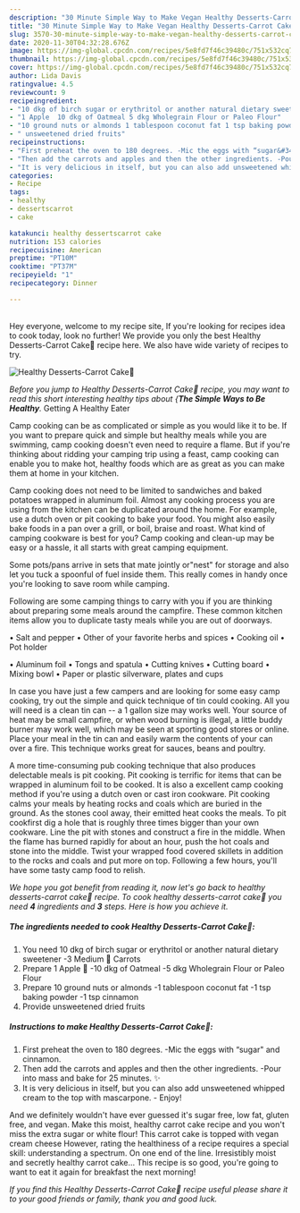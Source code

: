 ```yaml
---
description: "30 Minute Simple Way to Make Vegan Healthy Desserts-Carrot Cake🥕"
title: "30 Minute Simple Way to Make Vegan Healthy Desserts-Carrot Cake🥕"
slug: 3570-30-minute-simple-way-to-make-vegan-healthy-desserts-carrot-cake
date: 2020-11-30T04:32:28.676Z
image: https://img-global.cpcdn.com/recipes/5e8fd7f46c39480c/751x532cq70/healthy-desserts-carrot-cake🥕-recipe-main-photo.jpg
thumbnail: https://img-global.cpcdn.com/recipes/5e8fd7f46c39480c/751x532cq70/healthy-desserts-carrot-cake🥕-recipe-main-photo.jpg
cover: https://img-global.cpcdn.com/recipes/5e8fd7f46c39480c/751x532cq70/healthy-desserts-carrot-cake🥕-recipe-main-photo.jpg
author: Lida Davis
ratingvalue: 4.5
reviewcount: 9
recipeingredient:
- "10 dkg of birch sugar or erythritol or another natural dietary sweetener 3 Medium  Carrots"
- "1 Apple  10 dkg of Oatmeal 5 dkg Wholegrain Flour or Paleo Flour"
- "10 ground nuts or almonds 1 tablespoon coconut fat 1 tsp baking powder 1 tsp cinnamon"
- " unsweetened dried fruits"
recipeinstructions:
- "First preheat the oven to 180 degrees. -Mic the eggs with “sugar&#34; and cinnamon."
- "Then add the carrots and apples and then the other ingredients. -Pour into mass and bake for 25 minutes. ✨"
- "It is very delicious in itself, but you can also add unsweetened whipped cream to the top with mascarpone.  Enjoy!"
categories:
- Recipe
tags:
- healthy
- dessertscarrot
- cake

katakunci: healthy dessertscarrot cake 
nutrition: 153 calories
recipecuisine: American
preptime: "PT10M"
cooktime: "PT37M"
recipeyield: "1"
recipecategory: Dinner

---
```

<br>
Hey everyone, welcome to my recipe site, If you're looking for recipes idea to cook today, look no further! We provide you only the best Healthy Desserts-Carrot Cake🥕 recipe here. We also have wide variety of recipes to try.
<br>


![Healthy Desserts-Carrot Cake🥕](https://img-global.cpcdn.com/recipes/5e8fd7f46c39480c/751x532cq70/healthy-desserts-carrot-cake🥕-recipe-main-photo.jpg)

<i>Before you jump to Healthy Desserts-Carrot Cake🥕 recipe, you may want to read this short interesting healthy tips about {<strong>The Simple Ways to Be Healthy</strong>.</i>
Getting A Healthy Eater

    
Camp cooking can be as complicated or simple as you would like it to be. If you want to prepare quick and simple but healthy meals while you are swimming, camp cooking doesn't even need to require a flame. But if you're thinking about ridding your camping trip using a feast, camp cooking can enable you to make hot, healthy foods which are as great as you can make them at home in your kitchen.

Camp cooking does not need to be limited to sandwiches and baked potatoes wrapped in aluminum foil.  Almost any cooking process you are using from the kitchen can be duplicated around the home. For example, use a dutch oven or pit cooking to bake your food. You might also easily bake foods in a pan over a grill, or boil, braise and roast. What kind of camping cookware is best for you? Camp cooking and clean-up may be easy or a hassle, it all starts with great camping equipment.

Some pots/pans arrive in sets that mate jointly or"nest" for storage and also let you tuck a spoonful of fuel inside them. This really comes in handy once you're looking to save room while camping.

Following are some camping things to carry with you if you are thinking about preparing some meals around the campfire. These common kitchen items allow you to duplicate tasty meals while you are out of doorways.

• Salt and pepper
• Other of your favorite herbs and spices
• Cooking oil
• Pot holder

• Aluminum foil
• Tongs and spatula
• Cutting knives
• Cutting board
• Mixing bowl
• Paper or plastic silverware, plates and cups

In case you have just a few campers and are looking for some easy camp cooking, try out the simple and quick technique of tin could cooking. All you will need is a clean tin can -- a 1 gallon size may works well. Your source of heat may be small campfire, or when wood burning is illegal, a little buddy burner may work well, which may be seen at sporting good stores or online. Place your meal in the tin can and easily warm the contents of your can over a fire.  This technique works great for sauces, beans and poultry.

A more time-consuming pub cooking technique that also produces delectable meals is pit cooking. Pit cooking is terrific for items that can be wrapped in aluminum foil to be cooked.  It is also a excellent camp cooking method if you're using a dutch oven or cast iron cookware. Pit cooking calms your meals by heating rocks and coals which are buried in the ground. As the stones cool away, their emitted heat cooks the meals. To pit cookfirst dig a hole that is roughly three times bigger than your own cookware. Line the pit with stones and construct a fire in the middle. When the flame has burned rapidly for about an hour, push the hot coals and stone into the middle. Twist your wrapped food covered skillets in addition to the rocks and coals and put more on top. Following a few hours, you'll have some tasty camp food to relish.


<i>We hope you got benefit from reading it, now let's go back to healthy desserts-carrot cake🥕 recipe. To cook healthy desserts-carrot cake🥕 you need <strong>4</strong> ingredients and <strong>3</strong> steps. Here is how you achieve it.
</i>

##### The ingredients needed to cook Healthy Desserts-Carrot Cake🥕:

1. You need 10 dkg of birch sugar or erythritol or another natural dietary sweetener -3 Medium 🥕 Carrots
1. Prepare 1 Apple 🍎 -10 dkg of Oatmeal -5 dkg Wholegrain Flour or Paleo Flour
1. Prepare 10 ground nuts or almonds -1 tablespoon coconut fat -1 tsp baking powder -1 tsp cinnamon
1. Provide  unsweetened dried fruits


##### Instructions to make Healthy Desserts-Carrot Cake🥕:

1. First preheat the oven to 180 degrees. -Mic the eggs with “sugar&#34; and cinnamon.
1. Then add the carrots and apples and then the other ingredients. -Pour into mass and bake for 25 minutes. ✨
1. It is very delicious in itself, but you can also add unsweetened whipped cream to the top with mascarpone.  - Enjoy!


And we definitely wouldn&#39;t have ever guessed it&#39;s sugar free, low fat, gluten free, and vegan. Make this moist, healthy carrot cake recipe and you won&#39;t miss the extra sugar or white flour! This carrot cake is topped with vegan cream cheese However, rating the healthiness of a recipe requires a special skill: understanding a spectrum. On one end of the line. Irresistibly moist and secretly healthy carrot cake… This recipe is so good, you&#39;re going to want to eat it again for breakfast the next morning! 

<i>If you find this Healthy Desserts-Carrot Cake🥕 recipe useful please share it to your good friends or family, thank you and good luck.</i>
